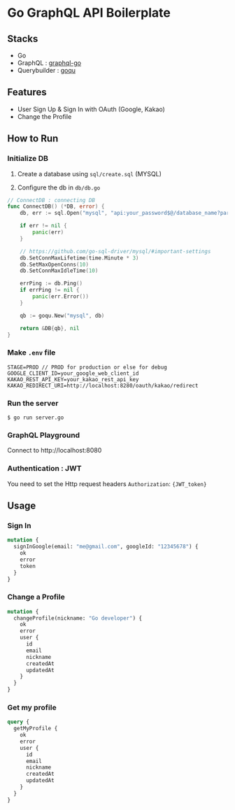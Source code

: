 # Go GraphQL API Boilerplate

## Stacks

- Go
- GraphQL : [graphql-go](https://github.com/graph-gophers/graphql-go)
- Querybuilder : [goqu](https://github.com/doug-martin/goqu)

## Features

- User Sign Up & Sign In with OAuth (Google, Kakao)
- Change the Profile

## How to Run

### Initialize DB

1. Create a database using `sql/create.sql` (MYSQL)

2. Configure the db in `db/db.go`

```go
// ConnectDB : connecting DB
func ConnectDB() (*DB, error) {
	db, err := sql.Open("mysql", "api:your_password$@/database_name?parseTime=true")

	if err != nil {
		panic(err)
	}

	// https://github.com/go-sql-driver/mysql/#important-settings
	db.SetConnMaxLifetime(time.Minute * 3)
	db.SetMaxOpenConns(10)
	db.SetConnMaxIdleTime(10)

	errPing := db.Ping()
	if errPing != nil {
		panic(err.Error())
	}

	qb := goqu.New("mysql", db)

	return &DB{qb}, nil
}
```

### Make `.env` file
```env
STAGE=PROD // PROD for production or else for debug
GOOGLE_CLIENT_ID=your_google_web_client_id
KAKAO_REST_API_KEY=your_kakao_rest_api_key
KAKAO_REDIRECT_URI=http://localhost:8280/oauth/kakao/redirect
```

### Run the server

```shell
$ go run server.go
```

### GraphQL Playground

Connect to http://localhost:8080

### Authentication : JWT

You need to set the Http request headers `Authorization`: `{JWT_token}`

## Usage

### Sign In

```graphql
mutation {
  signInGoogle(email: "me@gmail.com", googleId: "12345678") {
    ok
    error
    token
  }
}
```

### Change a Profile

```graphql
mutation {
  changeProfile(nickname: "Go developer") {
    ok
    error
    user {
      id
      email
      nickname
      createdAt
      updatedAt
    }
  }
}
```

### Get my profile

```graphql
query {
  getMyProfile {
    ok
    error
    user {
      id
      email
      nickname
      createdAt
      updatedAt
    }
  }
}
```
